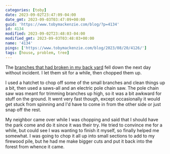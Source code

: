 ```yaml
---
categories: [toby]
date: 2023-09-02T23:47:09-04:00
date_gmt: 2023-09-03T03:47:09+00:00
guid: 'https://www.tobymackenzie.com/blog/?p=4134'
id: 4134
modified: 2023-09-02T23:48:03-04:00
modified_gmt: 2023-09-03T03:48:03+00:00
name: '4134'
pings: ['https://www.tobymackenzie.com/blog/2023/08/20/4126/']
tags: [house, problem, tree]
---
```


The [branches that had broken in my back yard](https://www.tobymackenzie.com/blog/2023/08/20/4126/) fell down the next day without incident.  I let them sit for a while, then chopped them up.

<!--more-->

I used a hatchet to chop off some of the small branches and clean things up a bit, then used a saws-all and an electric pole chain saw.  The pole chain saw was meant for trimming branches up high, so it was a bit awkward for stuff on the ground.  It went very fast though, except occasionally it would get stuck from spinning and I'd have to come in from the other side or just snap off the rest.

My neighbor came over while I was chopping and said that I should have the park come and do it since it was their try.  He tried to convince me for a while, but could see I was wanting to finish it myself, so finally helped me somewhat.  I was going to chop it all up into small sections to add to my firewood pile, but he had me make bigger cuts and put it back into the forest from whence it came.
